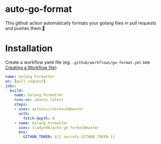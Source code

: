 # auto-go-format
This github action automatically formats your golang files in pull requests and pushes them.:rocket:


# Installation
Create a workflow yaml file (eg: `.github/workflows/go-format.yml` see [Creating a Workflow file](https://help.github.com/en/articles/configuring-a-workflow#creating-a-workflow-file)):


```yml
name: Golang Formatter
on: [pull_request]
jobs:
  build:
    name: Golang Formatter
    runs-on: ubuntu-latest
    steps:
    - uses: actions/checkout@master
      with:
        fetch-depth: 0
    - name: Golang Formatter
      uses: sladyn98/auto-go-format@master
      env:
        GITHUB_TOKEN: ${{ secrets.GITHUB_TOKEN }}
      
```
